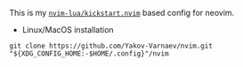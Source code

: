 This is my [`nvim-lua/kickstart.nvim`](https://github.com/nvim-lua/kickstart.nvim) based config for neovim.

- Linux/MacOS installation

```
git clone https://github.com/Yakov-Varnaev/nvim.git "${XDG_CONFIG_HOME:-$HOME/.config}"/nvim
```

